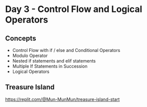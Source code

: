 # Day 3 - Control Flow and Logical Operators

## Concepts
* Control Flow with if / else and Conditional Operators
* Modulo Operator
* Nested if statements and elif statements
* Multiple If Statements in Succession
* Logical Operators

## Treasure Island
https://replit.com/@Mun-MunMun/treasure-island-start
